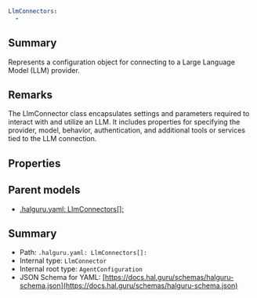 <!--
title: LlmConnectors[]
version: 1.40.7-beta.14
generated: true
date: 2025-04-28
node: This file is generated by the command-line program: `halguru manual -c -m`
-->


```yaml
LlmConnectors:
  -
```

## Summary

Represents a configuration object for connecting to a Large Language Model (LLM) provider.

## Remarks

The LlmConnector class encapsulates settings and parameters required to interact with and utilize an LLM. It includes properties for specifying the provider, model, behavior, authentication, and additional tools or services tied to the LLM connection.

## Properties


## Parent models

* [.halguru.yaml: LlmConnectors[]:]((halguru)-llmconnectors-list.md)
## Summary

* Path: `.halguru.yaml: LlmConnectors[]:`
* Internal type: `LlmConnector`
* Internal root type: `AgentConfiguration`
* JSON Schema for YAML: [https://docs.hal.guru/schemas/halguru-schema.json](https://docs.hal.guru/schemas/halguru-schema.json)
